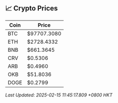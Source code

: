 ## 📈 Crypto Prices

| Coin | Price |
| ---- | ----- |
| BTC | $97707.3080 |
| ETH | $2728.4332 |
| BNB | $661.3645 |
| CRV | $0.5306 |
| ARB | $0.4960 |
| OKB | $51.8036 |
| DOGE | $0.2799 |

_Last Updated: 2025-02-15 11:45:17.809 +0800 HKT_